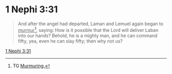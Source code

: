 # 1 Nephi 3:31

> And after the angel had departed, Laman and Lemuel again began to <u>murmur</u>[^a], saying: How is it possible that the Lord will deliver Laban into our hands? Behold, he is a mighty man, and he can command fifty, yea, even he can slay fifty; then why not us?

[1 Nephi 3:31](https://www.churchofjesuschrist.org/study/scriptures/bofm/1-ne/3?lang=eng&id=p31#p31)


[^a]: TG [Murmuring.](https://www.churchofjesuschrist.org/study/scriptures/tg/murmuring?lang=eng)
